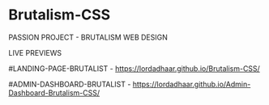 # Brutalism-CSS

PASSION PROJECT - BRUTALISM WEB DESIGN

LIVE PREVIEWS

#LANDING-PAGE-BRUTALIST - https://lordadhaar.github.io/Brutalism-CSS/

#ADMIN-DASHBOARD-BRUTALIST - https://lordadhaar.github.io/Admin-Dashboard-Brutalism-CSS/
